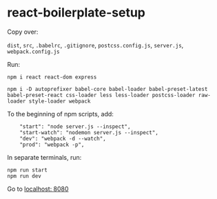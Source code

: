 # react-boilerplate-setup

Copy over:

`dist`, `src`, `.babelrc`, `.gitignore`, `postcss.config.js`, `server.js`, `webpack.config.js`

Run:

```
npm i react react-dom express

npm i -D autoprefixer babel-core babel-loader babel-preset-latest babel-preset-react css-loader less less-loader postcss-loader raw-loader style-loader webpack
```

To the beginning of npm scripts, add:
```
    "start": "node server.js --inspect",
    "start-watch": "nodemon server.js --inspect",
    "dev": "webpack -d --watch",
    "prod": "webpack -p",
```

In separate terminals, run:

```
npm run start
npm run dev
```

Go to [localhost: 8080](http://localhost:8080/)
